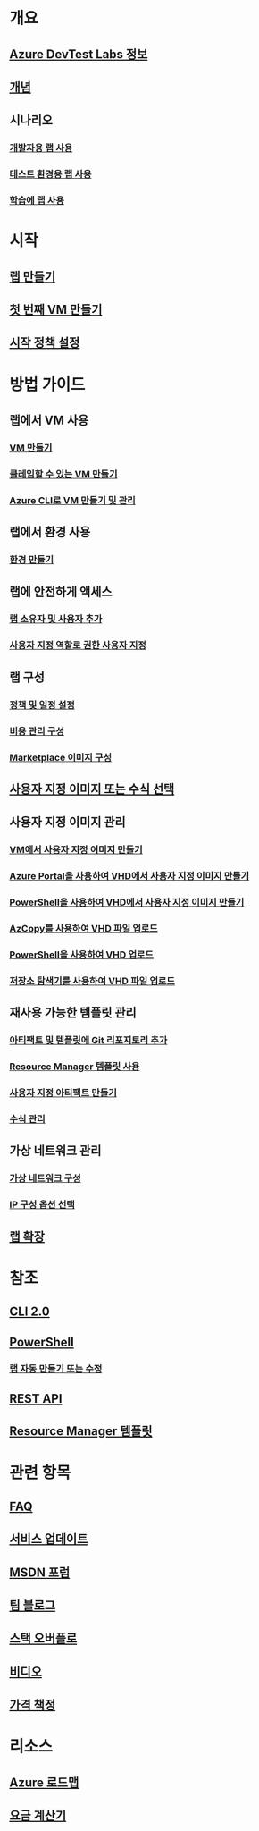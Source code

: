 # 개요
## [Azure DevTest Labs 정보](devtest-lab-overview.md)
## [개념](devtest-lab-concepts.md)
## 시나리오
### [개발자용 랩 사용](devtest-lab-developer-lab.md)
### [테스트 환경용 랩 사용](devtest-lab-test-env.md)
### [학습에 랩 사용](devtest-lab-training-lab.md)

# 시작
## [랩 만들기](devtest-lab-create-lab.md)
## [첫 번째 VM 만들기](devtest-lab-create-first-vm.md)
## [시작 정책 설정](devtest-lab-get-started-with-lab-policies.md)

# 방법 가이드
## 랩에서 VM 사용
### [VM 만들기](devtest-lab-add-vm.md)
### [클레임할 수 있는 VM 만들기](devtest-lab-add-claimable-vm.md)
### [Azure CLI로 VM 만들기 및 관리](devtest-lab-vmcli.md)

## 랩에서 환경 사용
### [환경 만들기](devtest-lab-create-environment-from-arm.md)

## 랩에 안전하게 액세스
### [랩 소유자 및 사용자 추가](devtest-lab-add-devtest-user.md)
### [사용자 지정 역할로 권한 사용자 지정](devtest-lab-grant-user-permissions-to-specific-lab-policies.md)

## 랩 구성
### [정책 및 일정 설정](devtest-lab-set-lab-policy.md)
### [비용 관리 구성](devtest-lab-configure-cost-management.md)
### [Marketplace 이미지 구성](devtest-lab-configure-marketplace-images.md)

## [사용자 지정 이미지 또는 수식 선택](devtest-lab-comparing-vm-base-image-types.md)

## 사용자 지정 이미지 관리
### [VM에서 사용자 지정 이미지 만들기](devtest-lab-create-custom-image-from-vm-using-portal.md)
### [Azure Portal을 사용하여 VHD에서 사용자 지정 이미지 만들기](devtest-lab-create-template.md)
### [PowerShell을 사용하여 VHD에서 사용자 지정 이미지 만들기](devtest-lab-create-custom-image-from-vhd-using-powershell.md)
### [AzCopy를 사용하여 VHD 파일 업로드](devtest-lab-upload-vhd-using-azcopy.md)
### [PowerShell을 사용하여 VHD 업로드](devtest-lab-upload-vhd-using-powershell.md)
### [저장소 탐색기를 사용하여 VHD 파일 업로드](devtest-lab-upload-vhd-using-storage-explorer.md)

## 재사용 가능한 템플릿 관리
### [아티팩트 및 템플릿에 Git 리포지토리 추가](devtest-lab-add-artifact-repo.md)
### [Resource Manager 템플릿 사용](devtest-lab-use-resource-manager-template.md)
### [사용자 지정 아티팩트 만들기](devtest-lab-artifact-author.md)
### [수식 관리](devtest-lab-manage-formulas.md)

## 가상 네트워크 관리
### [가상 네트워크 구성](devtest-lab-configure-vnet.md)
### [IP 구성 옵션 선택](devtest-lab-shared-ip.md)

## [랩 확장](devtest-lab-scale-lab.md)

# 참조
## [CLI 2.0](/cli/azure/lab)
## [PowerShell](/powershell/module/azurerm.devtestlabs/#devtest_labs)
### [랩 자동 만들기 또는 수정](devtest-lab-use-arm-and-powershell-for-lab-resources.md)
## [REST API](https://docs.microsoft.com/rest/api/dtl/)
## [Resource Manager 템플릿](https://github.com/Azure/azure-devtestlab/tree/master/Samples)


# 관련 항목
## [FAQ](devtest-lab-faq.md)
## [서비스 업데이트](https://azure.microsoft.com/updates/?product=devtest-lab)
## [MSDN 포럼](https://social.msdn.microsoft.com/Forums/en-US/home?forum=AzureDevTestLabs)
## [팀 블로그](https://blogs.msdn.microsoft.com/devtestlab/)
## [스택 오버플로](http://stackoverflow.com/questions/tagged/azure-devtest-labs)
## [비디오](https://azure.microsoft.com/documentation/videos/index/?services=devtest-lab)
## [가격 책정](https://azure.microsoft.com/pricing/details/devtest-lab/)


# 리소스
## [Azure 로드맵](https://azure.microsoft.com/en-us/roadmap/?category=developer-tools)
## [요금 계산기](https://azure.microsoft.com/pricing/calculator/)
